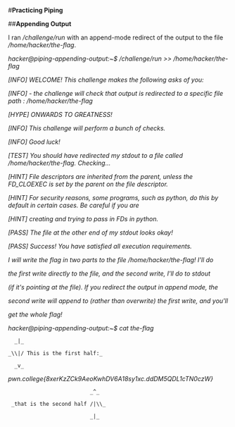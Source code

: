 #**Practicing Piping**

##**Appending Output**




I ran _/challenge/run_ with an append-mode redirect of the output to the file _/home/hacker/the-flag_.

_hacker@piping-appending-output:~$ /challenge/run >> /home/hacker/the-flag_

_\[INFO\] WELCOME! This challenge makes the following asks of you:_

_\[INFO\] - the challenge will check that output is redirected to a specific file path : /home/hacker/the-flag_

_\[HYPE\] ONWARDS TO GREATNESS!_

_\[INFO\] This challenge will perform a bunch of checks._

_\[INFO\] Good luck!_

_\[TEST\] You should have redirected my stdout to a file called /home/hacker/the-flag. Checking..._

_\[HINT\] File descriptors are inherited from the parent, unless the FD_CLOEXEC is set by the parent on the file descriptor._

_\[HINT\] For security reasons, some programs, such as python, do this by default in certain cases. Be careful if you are_

_\[HINT\] creating and trying to pass in FDs in python._

_\[PASS\] The file at the other end of my stdout looks okay!_

_\[PASS\] Success! You have satisfied all execution requirements._

_I will write the flag in two parts to the file /home/hacker/the-flag! I'll do_

_the first write directly to the file, and the second write, I'll do to stdout_

_(if it's pointing at the file). If you redirect the output in append mode, the_

_second write will append to (rather than overwrite) the first write, and you'll_

_get the whole flag!_

_hacker@piping-appending-output:~$ cat the-flag_

      _|_

    _\\|/ This is the first half:_

      _v_

_pwn.college{8xerKzZCk9AeoKwhDV6A18sy1xc.ddDM5QDL1cTN0czW}_

                              _^_

     _that is the second half /|\\_

                              _|_
